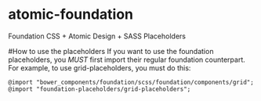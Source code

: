 atomic-foundation
=================

Foundation CSS + Atomic Design + SASS Placeholders

#How to use the placeholders
If you want to use the foundation placeholders, you *MUST* first import their 
regular foundation counterpart. For example, to use grid-placeholders, you must do this:

```
@import "bower_components/foundation/scss/foundation/components/grid";
@import "foundation-placeholders/grid-placeholders";
```